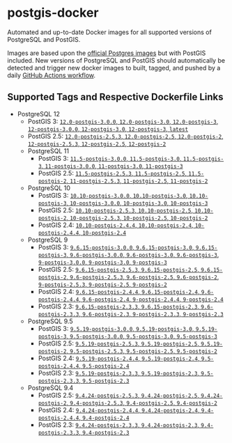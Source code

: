 # postgis-docker

Automated and up-to-date Docker images for all supported versions of PostgreSQL and PostGIS.

Images are based upon the [official Postgres images](https://hub.docker.com/_/postgres) but with PostGIS included. New versions of PostgreSQL and PostGIS should automatically be detected and trigger new docker images to built, tagged, and pushed by a daily [GitHub Actions workflow](.github/workflows/main.yml).

## Supported Tags and Respective Dockerfile Links

- PostgreSQL 12
    - PostGIS 3: [`12.0-postgis-3.0.0`, `12.0-postgis-3.0`, `12.0-postgis-3`, `12-postgis-3.0.0`, `12-postgis-3.0`, `12-postgis-3`, `latest`](12/postgis-3/Dockerfile)
    - PostGIS 2.5: [`12.0-postgis-2.5.3`, `12.0-postgis-2.5`, `12.0-postgis-2`, `12-postgis-2.5.3`, `12-postgis-2.5`, `12-postgis-2`](12/postgis-2.5/Dockerfile)
  - PostgreSQL 11
    - PostGIS 3: [`11.5-postgis-3.0.0`, `11.5-postgis-3.0`, `11.5-postgis-3`, `11-postgis-3.0.0`, `11-postgis-3.0`, `11-postgis-3`](11/postgis-3/Dockerfile)
    - PostGIS 2.5: [`11.5-postgis-2.5.3`, `11.5-postgis-2.5`, `11.5-postgis-2`, `11-postgis-2.5.3`, `11-postgis-2.5`, `11-postgis-2`](11/postgis-2.5/Dockerfile)
  - PostgreSQL 10
    - PostGIS 3: [`10.10-postgis-3.0.0`, `10.10-postgis-3.0`, `10.10-postgis-3`, `10-postgis-3.0.0`, `10-postgis-3.0`, `10-postgis-3`](10/postgis-3/Dockerfile)
    - PostGIS 2.5: [`10.10-postgis-2.5.3`, `10.10-postgis-2.5`, `10.10-postgis-2`, `10-postgis-2.5.3`, `10-postgis-2.5`, `10-postgis-2`](10/postgis-2.5/Dockerfile)
    - PostGIS 2.4: [`10.10-postgis-2.4.4`, `10.10-postgis-2.4`, `10-postgis-2.4.4`, `10-postgis-2.4`](10/postgis-2.4/Dockerfile)
  - PostgreSQL 9
    - PostGIS 3: [`9.6.15-postgis-3.0.0`, `9.6.15-postgis-3.0`, `9.6.15-postgis-3`, `9.6-postgis-3.0.0`, `9.6-postgis-3.0`, `9.6-postgis-3`, `9-postgis-3.0.0`, `9-postgis-3.0`, `9-postgis-3`](9.6/postgis-3/Dockerfile)
    - PostGIS 2.5: [`9.6.15-postgis-2.5.3`, `9.6.15-postgis-2.5`, `9.6.15-postgis-2`, `9.6-postgis-2.5.3`, `9.6-postgis-2.5`, `9.6-postgis-2`, `9-postgis-2.5.3`, `9-postgis-2.5`, `9-postgis-2`](9.6/postgis-2.5/Dockerfile)
    - PostGIS 2.4: [`9.6.15-postgis-2.4.4`, `9.6.15-postgis-2.4`, `9.6-postgis-2.4.4`, `9.6-postgis-2.4`, `9-postgis-2.4.4`, `9-postgis-2.4`](9.6/postgis-2.4/Dockerfile)
    - PostGIS 2.3: [`9.6.15-postgis-2.3.3`, `9.6.15-postgis-2.3`, `9.6-postgis-2.3.3`, `9.6-postgis-2.3`, `9-postgis-2.3.3`, `9-postgis-2.3`](9.6/postgis-2.3/Dockerfile)
  - PostgreSQL 9.5
    - PostGIS 3: [`9.5.19-postgis-3.0.0`, `9.5.19-postgis-3.0`, `9.5.19-postgis-3`, `9.5-postgis-3.0.0`, `9.5-postgis-3.0`, `9.5-postgis-3`](9.5/postgis-3/Dockerfile)
    - PostGIS 2.5: [`9.5.19-postgis-2.5.3`, `9.5.19-postgis-2.5`, `9.5.19-postgis-2`, `9.5-postgis-2.5.3`, `9.5-postgis-2.5`, `9.5-postgis-2`](9.5/postgis-2.5/Dockerfile)
    - PostGIS 2.4: [`9.5.19-postgis-2.4.4`, `9.5.19-postgis-2.4`, `9.5-postgis-2.4.4`, `9.5-postgis-2.4`](9.5/postgis-2.4/Dockerfile)
    - PostGIS 2.3: [`9.5.19-postgis-2.3.3`, `9.5.19-postgis-2.3`, `9.5-postgis-2.3.3`, `9.5-postgis-2.3`](9.5/postgis-2.3/Dockerfile)
  - PostgreSQL 9.4
    - PostGIS 2.5: [`9.4.24-postgis-2.5.3`, `9.4.24-postgis-2.5`, `9.4.24-postgis-2`, `9.4-postgis-2.5.3`, `9.4-postgis-2.5`, `9.4-postgis-2`](9.4/postgis-2.5/Dockerfile)
    - PostGIS 2.4: [`9.4.24-postgis-2.4.4`, `9.4.24-postgis-2.4`, `9.4-postgis-2.4.4`, `9.4-postgis-2.4`](9.4/postgis-2.4/Dockerfile)
    - PostGIS 2.3: [`9.4.24-postgis-2.3.3`, `9.4.24-postgis-2.3`, `9.4-postgis-2.3.3`, `9.4-postgis-2.3`](9.4/postgis-2.3/Dockerfile)
  